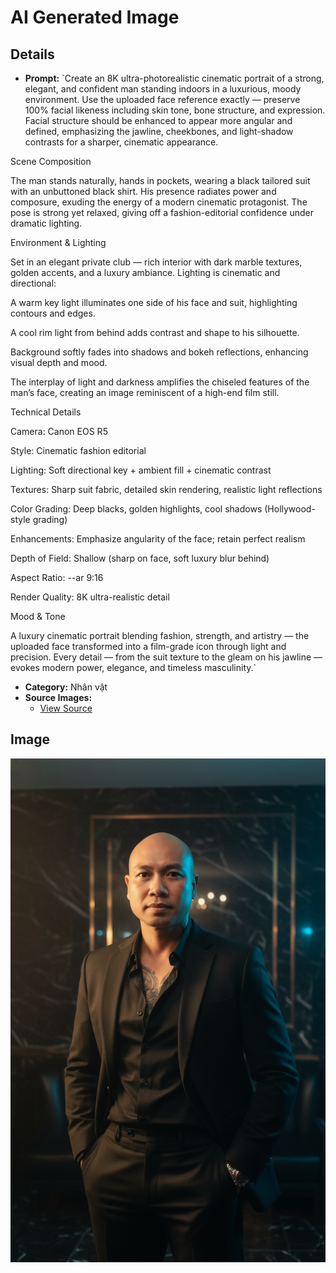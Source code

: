 # AI Generated Image

## Details
- **Prompt:** `Create an 8K ultra-photorealistic cinematic portrait of a strong, elegant, and confident man standing indoors in a luxurious, moody environment.
Use the uploaded face reference exactly — preserve 100% facial likeness including skin tone, bone structure, and expression.
Facial structure should be enhanced to appear more angular and defined, emphasizing the jawline, cheekbones, and light-shadow contrasts for a sharper, cinematic appearance.

Scene Composition

The man stands naturally, hands in pockets, wearing a black tailored suit with an unbuttoned black shirt.
His presence radiates power and composure, exuding the energy of a modern cinematic protagonist.
The pose is strong yet relaxed, giving off a fashion-editorial confidence under dramatic lighting.

Environment & Lighting

Set in an elegant private club — rich interior with dark marble textures, golden accents, and a luxury ambiance.
Lighting is cinematic and directional:

A warm key light illuminates one side of his face and suit, highlighting contours and edges.

A cool rim light from behind adds contrast and shape to his silhouette.

Background softly fades into shadows and bokeh reflections, enhancing visual depth and mood.

The interplay of light and darkness amplifies the chiseled features of the man’s face, creating an image reminiscent of a high-end film still.

Technical Details

Camera: Canon EOS R5

Style: Cinematic fashion editorial

Lighting: Soft directional key + ambient fill + cinematic contrast

Textures: Sharp suit fabric, detailed skin rendering, realistic light reflections

Color Grading: Deep blacks, golden highlights, cool shadows (Hollywood-style grading)

Enhancements: Emphasize angularity of the face; retain perfect realism

Depth of Field: Shallow (sharp on face, soft luxury blur behind)

Aspect Ratio: --ar 9:16

Render Quality: 8K ultra-realistic detail

Mood & Tone

A luxury cinematic portrait blending fashion, strength, and artistry —
the uploaded face transformed into a film-grade icon through light and precision.
Every detail — from the suit texture to the gleam on his jawline — evokes modern power, elegance, and timeless masculinity.`
- **Category:** Nhân vật
- **Source Images:**
  - [View Source](https://raw.githubusercontent.com/lenzcomvth/Somethings/main/Models/Male/HungChuaRemake.png)

## Image
![AI Generated Image](./image-2025-10-15T05-41-46-392Z-v57iv.png)